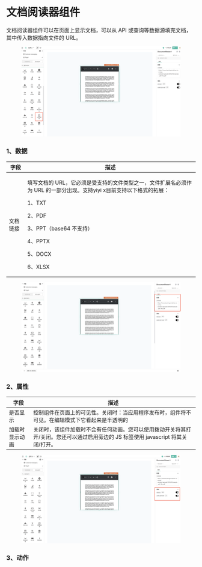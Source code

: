# 文档阅读器组件

文档阅读器组件可以在页面上显示文档，可以从 API 或查询等数据源填充文档，其中传入数据指向文件的 URL。

<figure><img src="../../.gitbook/assets/image (155).png" alt=""><figcaption></figcaption></figure>

### 1、数据

| 字段   | 描述                                                                                                                                                               |
| ---- | ---------------------------------------------------------------------------------------------------------------------------------------------------------------- |
| 文档链接 | <p>填写文档的 URL，它必须是受支持的文件类型之一，文件扩展名必须作为 URL 的一部分出现。支持yiyi x目前支持以下格式的拓展：</p><p>1、TXT</p><p>2、PDF</p><p>3、PPT（base64 不支持）</p><p>4、PPTX</p><p>5、DOCX</p><p>6、XLSX</p> |

<figure><img src="../../.gitbook/assets/image (161).png" alt=""><figcaption></figcaption></figure>

### 2、属性

| 字段      | 描述                                                                         |
| ------- | -------------------------------------------------------------------------- |
| 是否显示    | 控制组件在页面上的可见性。关闭时：当应用程序发布时，组件将不可见。在编辑模式下它看起来是半透明的                           |
| 加载时显示动画 | 关闭时，该组件加载时不会有任何动画。您可以使用拨动开关将其打开/关闭。您还可以通过启用旁边的 JS 标签使用 javascript 将其关闭/打开。 |

<figure><img src="../../.gitbook/assets/image (159).png" alt=""><figcaption></figcaption></figure>



### 3、动作

